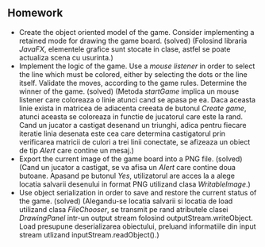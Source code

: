 ## Homework

* Create the object oriented model of the game. Consider implementing a retained mode for drawing the game board. (solved) (Folosind libraria *JavaFX*, elementele grafice sunt stocate in clase, astfel se poate actualiza scena cu usurinta.)
* Implement the logic of the game. Use a *mouse listener* in order to select the line which must be colored, either by selecting the dots or the line itself. Validate the moves, according to the game rules. Determine the winner of the game. (solved) (Metoda *startGame* implica un mouse listener care coloreaza o linie atunci cand se apasa pe ea. Daca aceasta linie exista in matricea de adiacenta creeata de butonul *Create game*, atunci aceasta se coloreaza in functie de jucatorul care este la rand. Cand un jucator a castigat desenand un triunghi, adica pentru fiecare iteratie linia desenata este cea care determina castigatorul prin verificarea matricii de culori a trei linii conectate, se afizeaza un obiect de tip *Alert* care contine un mesaj.)
* Export the current image of the game board into a PNG file. (solved) (Cand un jucator a castigat, se va afisa un *Alert* care contine doua butoane. Apasand pe butonul *Yes*, utilizatorul are acces la a alege locatia salvarii desenului in format PNG utilizand clasa *WritableImage*.)
* Use object serialization in order to save and restore the current status of the game. (solved) (Alegandu-se locatia salvarii si locatia de load utilizand clasa *FileChooser*, se transmit pe rand atributele clasei *DrawingPanel* intr-un output stream folosind outputStream.writeObject. Load presupune deserializarea obiectului, preluand informatiile din input stream utlizand inputStream.readObject().)